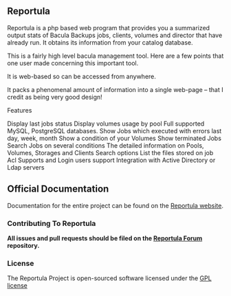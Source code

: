 ## Reportula 

Reportula is a php based web program that provides you a summarized output stats of Bacula Backups jobs, clients, volumes and director that have
already run. It obtains its information from your catalog database.

This is a fairly high level bacula management tool. Here are a few points that one user made concerning this important tool.

It is web-based so can be accessed from anywhere.

It packs a phenomenal amount of information into a single web-page – that I credit as being very good design!

Features

Display last jobs status
Display volumes usage by pool
Full supported MySQL, PostgreSQL databases.
Show Jobs which executed with errors last day, week, month
Show a condition of your Volumes
Show terminated Jobs
Search Jobs on several conditions
The detailed information on Pools, Volumes, Storages and Clients
Search options
List the files stored on job
Acl Supports and Login users support
Integration with Active Directory or Ldap servers

## Official Documentation

Documentation for the entire project  can be found on the [Reportula website](http://www.reportula.org).

### Contributing To Reportula

**All issues and pull requests should be filed on the [Reportula Forum ](http://www.reportula.org) repository.**

### License

The Reportula Project is open-sourced software licensed under the [GPL license](http://opensource.org/licenses/GPL)
